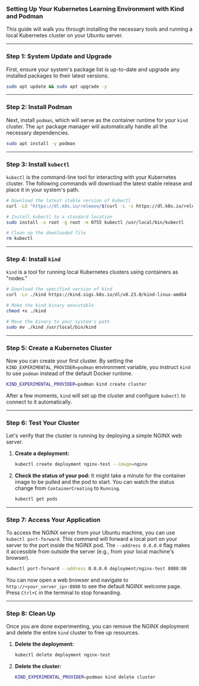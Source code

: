 
### **Setting Up Your Kubernetes Learning Environment with Kind and Podman**

This guide will walk you through installing the necessary tools and running a local Kubernetes cluster on your Ubuntu server.

---

### **Step 1: System Update and Upgrade**

First, ensure your system's package list is up-to-date and upgrade any installed packages to their latest versions.

```bash
sudo apt update && sudo apt upgrade -y
```

---

### **Step 2: Install Podman**

Next, install `podman`, which will serve as the container runtime for your `kind` cluster. The `apt` package manager will automatically handle all the necessary dependencies.

```bash
sudo apt install -y podman
```

---

### **Step 3: Install `kubectl`**

`kubectl` is the command-line tool for interacting with your Kubernetes cluster. The following commands will download the latest stable release and place it in your system's path.

```bash
# Download the latest stable version of kubectl
curl -LO "https://dl.k8s.io/release/$(curl -L -s https://dl.k8s.io/release/stable.txt)/bin/linux/amd64/kubectl"

# Install kubectl to a standard location
sudo install -o root -g root -m 0755 kubectl /usr/local/bin/kubectl

# Clean up the downloaded file
rm kubectl
```

---

### **Step 4: Install `kind`**

`kind` is a tool for running local Kubernetes clusters using containers as "nodes."

```bash
# Download the specified version of kind
curl -Lo ./kind https://kind.sigs.k8s.io/dl/v0.23.0/kind-linux-amd64

# Make the kind binary executable
chmod +x ./kind

# Move the binary to your system's path
sudo mv ./kind /usr/local/bin/kind
```

---

### **Step 5: Create a Kubernetes Cluster**

Now you can create your first cluster. By setting the `KIND_EXPERIMENTAL_PROVIDER=podman` environment variable, you instruct `kind` to use `podman` instead of the default Docker runtime.

```bash
KIND_EXPERIMENTAL_PROVIDER=podman kind create cluster
```

After a few moments, `kind` will set up the cluster and configure `kubectl` to connect to it automatically.

---

### **Step 6: Test Your Cluster**

Let's verify that the cluster is running by deploying a simple NGINX web server.

1.  **Create a deployment:**
    ```bash
    kubectl create deployment nginx-test --image=nginx
    ```

2.  **Check the status of your pod:**
    It might take a minute for the container image to be pulled and the pod to start. You can watch the status change from `ContainerCreating` to `Running`.
    ```bash
    kubectl get pods
    ```

---

### **Step 7: Access Your Application**

To access the NGINX server from your Ubuntu machine, you can use `kubectl port-forward`. This command will forward a local port on your server to the port inside the NGINX pod. The `--address 0.0.0.0` flag makes it accessible from outside the server (e.g., from your local machine's browser).

```bash
kubectl port-forward --address 0.0.0.0 deployment/nginx-test 8080:80
```

You can now open a web browser and navigate to `http://<your_server_ip>:8080` to see the default NGINX welcome page. Press `Ctrl+C` in the terminal to stop forwarding.

---

### **Step 8: Clean Up**

Once you are done experimenting, you can remove the NGINX deployment and delete the entire `kind` cluster to free up resources.

1.  **Delete the deployment:**
    ```bash
    kubectl delete deployment nginx-test
    ```

2.  **Delete the cluster:**
    ```bash
    KIND_EXPERIMENTAL_PROVIDER=podman kind delete cluster
    ```